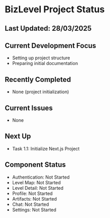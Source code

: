 # BizLevel Project Status

## Last Updated: 28/03/2025

## Current Development Focus
- Setting up project structure
- Preparing initial documentation

## Recently Completed
- None (project initialization)

## Current Issues
- None

## Next Up
- Task 1.1: Initialize Next.js Project

## Component Status
- Authentication: Not Started
- Level Map: Not Started
- Level Detail: Not Started
- Profile: Not Started
- Artifacts: Not Started
- Chat: Not Started
- Settings: Not Started